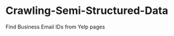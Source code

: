 Crawling-Semi-Structured-Data
=============================

Find Business Email IDs from Yelp pages
